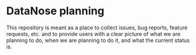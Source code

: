 # DataNose planning

This repository is meant as a place to collect issues, bug reports, feature requests, etc. and to provide users with a clear picture of what we are planning to do, when we are planning to do it, and what the current status is.
